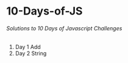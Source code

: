 # 10-Days-of-JS 

###### Solutions to 10 Days of Javascript Challenges

1. Day 1 Add
2. Day 2 String
